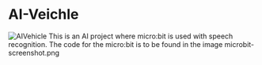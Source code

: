 # AI-Veichle
![AIVehicle](https://user-images.githubusercontent.com/77015337/176580657-12a3cc70-bec1-4b8a-96d6-4404b8a15371.jpg)
This is an AI project where micro:bit is used with speech recognition. The code for the micro:bit is to be found in the image microbit-screenshot.png
